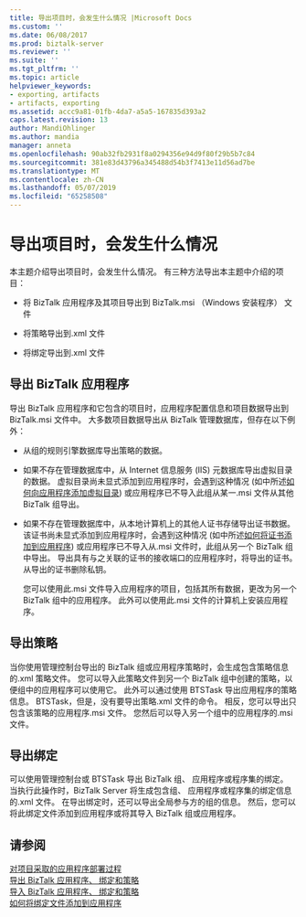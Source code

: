 ```yaml
---
title: 导出项目时，会发生什么情况 |Microsoft Docs
ms.custom: ''
ms.date: 06/08/2017
ms.prod: biztalk-server
ms.reviewer: ''
ms.suite: ''
ms.tgt_pltfrm: ''
ms.topic: article
helpviewer_keywords:
- exporting, artifacts
- artifacts, exporting
ms.assetid: accc9a81-01fb-4da7-a5a5-167835d393a2
caps.latest.revision: 13
author: MandiOhlinger
ms.author: mandia
manager: anneta
ms.openlocfilehash: 90ab32fb2931f8a0294356e94d9f80f29b5b7c84
ms.sourcegitcommit: 381e83d43796a345488d54b3f7413e11d56ad7be
ms.translationtype: MT
ms.contentlocale: zh-CN
ms.lasthandoff: 05/07/2019
ms.locfileid: "65258508"
---
```

# <a name="what-happens-when-artifacts-are-exported"></a>导出项目时，会发生什么情况
本主题介绍导出项目时，会发生什么情况。 有三种方法导出本主题中介绍的项目：  
  
-   将 BizTalk 应用程序及其项目导出到 BizTalk.msi （Windows 安装程序） 文件  
  
-   将策略导出到.xml 文件  
  
-   将绑定导出到.xml 文件  
  
## <a name="exporting-a-biztalk-application"></a>导出 BizTalk 应用程序  
 导出 BizTalk 应用程序和它包含的项目时，应用程序配置信息和项目数据导出到 BizTalk.msi 文件中。 大多数项目数据导出从 BizTalk 管理数据库，但存在以下例外：  
  
- 从组的规则引擎数据库导出策略的数据。  
  
- 如果不存在管理数据库中，从 Internet 信息服务 (IIS) 元数据库导出虚拟目录的数据。 虚拟目录尚未显式添加到应用程序时，会遇到这种情况 (如中所述[如何向应用程序添加虚拟目录](../core/how-to-add-a-virtual-directory-to-an-application.md)) 或应用程序已不导入此组从某一.msi 文件从其他 BizTalk 组导出。  
  
- 如果不存在管理数据库中，从本地计算机上的其他人证书存储导出证书数据。 该证书尚未显式添加到应用程序时，会遇到这种情况 (如中所述[如何将证书添加到应用程序](../core/how-to-add-a-certificate-to-an-application.md)) 或应用程序已不导入从.msi 文件时，此组从另一个 BizTalk 组中导出。 导出具有与之关联的证书的接收端口的应用程序时，将导出的证书。 从导出的证书删除私钥。  
  
  您可以使用此.msi 文件导入应用程序的项目，包括其所有数据，更改为另一个 BizTalk 组中的应用程序。 此外可以使用此.msi 文件的计算机上安装应用程序。  
  
## <a name="exporting-a-policy"></a>导出策略  
 当你使用管理控制台导出的 BizTalk 组或应用程序策略时，会生成包含策略信息的.xml 策略文件。 您可以导入此策略文件到另一个 BizTalk 组中创建的策略，以便组中的应用程序可以使用它。 此外可以通过使用 BTSTask 导出应用程序的策略信息。 BTSTask，但是，没有要导出策略.xml 文件的命令。 相反，您可以导出只包含该策略的应用程序.msi 文件。 您然后可以导入另一个组中的应用程序的.msi 文件。  
  
## <a name="exporting-bindings"></a>导出绑定  
 可以使用管理控制台或 BTSTask 导出 BizTalk 组、 应用程序或程序集的绑定。 当执行此操作时，BizTalk Server 将生成包含组、 应用程序或程序集的绑定信息的.xml 文件。 在导出绑定时，还可以导出全局参与方的组的信息。 然后，您可以将此绑定文件添加到应用程序或将其导入 BizTalk 组或应用程序。  
  
## <a name="see-also"></a>请参阅  
 [对项目采取的应用程序部署过程](../core/what-happens-to-artifacts-during-application-deployment.md)   
 [导出 BizTalk 应用程序、 绑定和策略](../core/exporting-biztalk-applications-bindings-and-policies.md)   
 [导入 BizTalk 应用程序、 绑定和策略](../core/importing-biztalk-applications-bindings-and-policies.md)   
 [如何将绑定文件添加到应用程序](../core/how-to-add-a-binding-file-to-an-application2.md)